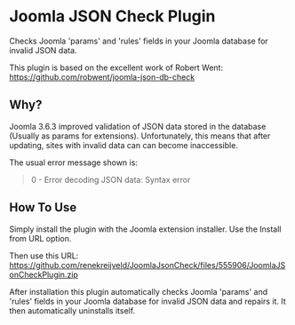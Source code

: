 # Joomla JSON Check Plugin

Checks Joomla 'params' and 'rules' fields in your Joomla database for invalid JSON data.

This plugin is based on the excellent work of Robert Went: https://github.com/robwent/joomla-json-db-check

## Why?

Joomla 3.6.3 improved validation of JSON data stored in the database (Usually as params for extensions). Unfortunately, this means that after updating, sites with invalid data can can become inaccessible.

The usual error message shown is:

> 0 - Error decoding JSON data: Syntax error

## How To Use

Simply install the plugin with the Joomla extension installer. Use the Install from URL option.

Then use this URL: https://github.com/renekreijveld/JoomlaJsonCheck/files/555906/JoomlaJSonCheckPlugin.zip

After installation this plugin automatically checks Joomla 'params' and 'rules' fields in your Joomla database for invalid JSON data and repairs it. It then automatically uninstalls itself.